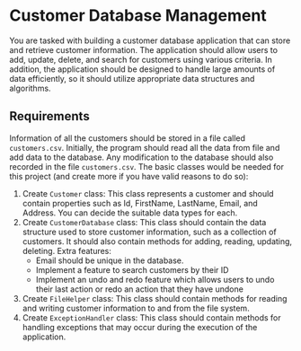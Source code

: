 # Customer Database Management

You are tasked with building a customer database application that can store and retrieve
 customer information. The application should allow users to add, update, delete, and
 search for customers using various criteria. In addition, the application should be
 designed to handle large amounts of data efficiently, so it should utilize appropriate
 data structures and algorithms.

## Requirements

Information of all the customers should be stored in a file called `customers.csv`.
Initially, the program should read all the data from file and add data to the database.
Any modification to the database should also recorded in the file `customers.csv`.
The basic classes would be needed for this project (and create more if you have valid
reasons to do so):

1. Create `Customer` class: This class represents a customer and should contain
properties such as Id, FirstName, LastName, Email, and Address. You can decide the
suitable data types for each.
2. Create `CustomerDatabase` class: This class should contain the data structure
used to store customer information, such as a collection of customers. It should
also contain methods for adding, reading, updating, deleting. Extra features:
    - Email should be unique in the database.
    - Implement a feature to search customers by their ID
    - Implement an undo and redo feature which allows users to undo their last
    action or redo an action that they have undone
3. Create `FileHelper` class: This class should contain methods for reading and
writing customer information to and from the file system.
4. Create `ExceptionHandler` class: This class should contain methods for handling
exceptions that may occur during the execution of the application.
